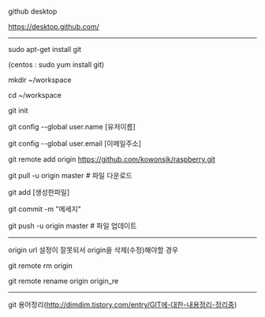 github desktop

https://desktop.github.com/

----

sudo apt-get install git   

(centos : sudo yum install git)

mkdir ~/workspace

cd ~/workspace

git init

git config --global user.name [유저이름]

git config --global user.email [이메일주소]

git remote add origin https://github.com/kowonsik/raspberry.git

git pull -u origin master     # 파일 다운로드

git add [생성한파일]

git commit -m "메세지"

git push -u origin master     # 파일 업데이트


-----
origin url 설정이 잘못되서 origin을 삭제(수정)해야할 경우

git remote rm origin

git remote rename origin origin_re

----
git 용어정리(http://dimdim.tistory.com/entry/GIT에-대한-내용정리-정리중)
